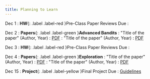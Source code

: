 ```yaml
---
title: Planning to Learn
---
```


Dec 1
: **HW**{: .label .label-red }Pre-Class Paper Reviews Due
  : [](#)

Dec 2
: **Papers**{: .label .label-green }<b>Advanced Bandits</b>
: "Title of the paper" (Author, Year)
  : [PDF](#)
: "Title of the paper" (Author, Year)
  : [PDF](#)

Dec 3
: **HW**{: .label .label-red }Pre-Class Paper Reviews Due
  : [](#)

Dec 4
: **Papers**{: .label .label-green }<b>Exploration</b>
: "Title of the paper" (Author, Year)
  : [PDF](#)
: "Title of the paper" (Author, Year)
  : [PDF](#)

Dec 15
: **Project**{: .label .label-yellow }Final Project Due
  : [Guidelines](#)